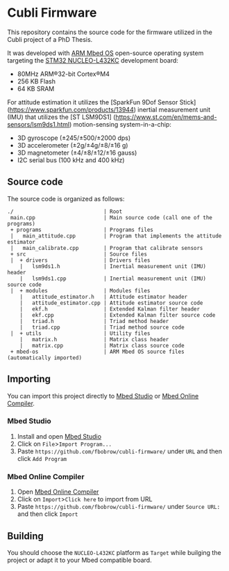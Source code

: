 # Cubli Firmware  

This repository contains the source code for the firmware utilized in the Cubli project of a PhD Thesis. 

It was developed with [ARM Mbed OS](https://www.mbed.com/en/platform/mbed-os/) open-source operating system targeting the [STM32 NUCLEO-L432KC](https://www.st.com/en/evaluation-tools/nucleo-l432kc.html) development board:
* 80MHz ARM®32-bit Cortex®M4
* 256 KB Flash
* 64 KB SRAM

For attitude estimation it utilizes the [SparkFun 9Dof Sensor Stick] (https://www.sparkfun.com/products/13944) inertial measurement unit (IMU) that utilizes the [ST LSM9DS1] (https://www.st.com/en/mems-and-sensors/lsm9ds1.html) motion-sensing system-in-a-chip:
* 3D gyroscope (±245/±500/±2000 dps)
* 3D accelerometer (±2g/±4g/±8/±16 g)
* 3D magnetometer (±4/±8/±12/±16 gauss)
* I2C serial bus (100 kHz and 400 kHz)

## Source code

The source code is organized as follows:

```
./                             | Root
 main.cpp                      | Main source code (call one of the programs)
 + programs                    | Programs files
 |   main_attitude.cpp         | Program that implements the attitude estimator
 |   main_calibrate.cpp        | Program that calibrate sensors
 + src                         | Source files
 |  + drivers                  | Drivers files
    |   lsm9ds1.h              | Inertial measurement unit (IMU) header
    |   lsm9ds1.cpp            | Inertial measurement unit (IMU) source code
 |  + modules                  | Modules files
    |   attitude_estimator.h   | Attitude estimator header
    |   attitude_estimator.cpp | Attitude estimator source code
    |   ekf.h                  | Extended Kalman filter header
    |   ekf.cpp                | Extended Kalman filter source code
    |   triad.h                | Triad method header
    |   triad.cpp              | Triad method source code
 |  + utils                    | Utility files
    |   matrix.h               | Matrix class header
    |   matrix.cpp             | Matrix class source code
 + mbed-os                     | ARM Mbed OS source files (automatically imported)
```

## Importing

You can import this project directly to [Mbed Studio](https://os.mbed.com/studio/) or [Mbed Online Compiler](https://ide.mbed.com/).

### Mbed Studio

1. Install and open [Mbed Studio](https://os.mbed.com/studio/)
2. Click on ```File```>```Import Program...```
3. Paste ```https://github.com/fbobrow/cubli-firmware/``` under ```URL``` and then click ```Add Program```

### Mbed Online Compiler

1. Open [Mbed Online Compiler](https://ide.mbed.com/)
2. Click on ```Import```>```Click here``` to import from URL
3. Paste ```https://github.com/fbobrow/cubli-firmware/``` under ```Source URL:``` and then click ```Import```

## Building

You should choose the ```NUCLEO-L432KC``` platform as ```Target``` while builging the project or adapt it to your Mbed compatible board.
